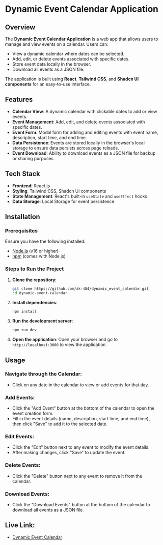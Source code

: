 # Dynamic Event Calendar Application

## Overview

The **Dynamic Event Calendar Application** is a web app that allows users to manage and view events on a calendar. Users can:

- View a dynamic calendar where dates can be selected.
- Add, edit, or delete events associated with specific dates.
- Store event data locally in the browser.
- Download all events as a JSON file.

The application is built using **React**, **Tailwind CSS**, and **Shadcn UI components** for an easy-to-use interface.

## Features

- **Calendar View**: A dynamic calendar with clickable dates to add or view events.
- **Event Management**: Add, edit, and delete events associated with specific dates.
- **Event Form**: Modal form for adding and editing events with event name, description, start time, and end time.
- **Data Persistence**: Events are stored locally in the browser's local storage to ensure data persists across page reloads.
- **Event Download**: Ability to download events as a JSON file for backup or sharing purposes.

## Tech Stack

- **Frontend**: React.js
- **Styling**: Tailwind CSS, Shadcn UI components
- **State Management**: React's built-in `useState` and `useEffect` hooks
- **Data Storage**: Local Storage for event persistence

## Installation

### Prerequisites

Ensure you have the following installed:

- [Node.js](https://nodejs.org) (v16 or higher)
- [npm](https://www.npmjs.com/) (comes with Node.js)

### Steps to Run the Project

1. **Clone the repository**:

   ```bash
   git clone https://github.com/ak-404/dynamic_event_calendar.git
   cd dynamic-event-calendar
    ```

2. **Install dependencies**:

    ```bash
    npm install
    ```

3. **Run the development server**:

    ```bash
    npm run dev
    ```

4. **Open the application**:
    Open your browser and go to `http://localhost:3000` to view the application.

## Usage

### Navigate through the Calendar:
- Click on any date in the calendar to view or add events for that day.

### Add Events:
- Click the "Add Event" button at the bottom of the calendar to open the event creation form.
- Fill in the event details (name, description, start time, and end time), then click "Save" to add it to the selected date.

### Edit Events:
- Click the "Edit" button next to any event to modify the event details.
- After making changes, click "Save" to update the event.

### Delete Events:
- Click the "Delete" button next to any event to remove it from the calendar.

### Download Events:
- Click the "Download Events" button at the bottom of the calendar to download all events as a JSON file.

## Live Link:
- [Dynamic Event Calendar](https://dynamic-event-calendar0.web.app)
